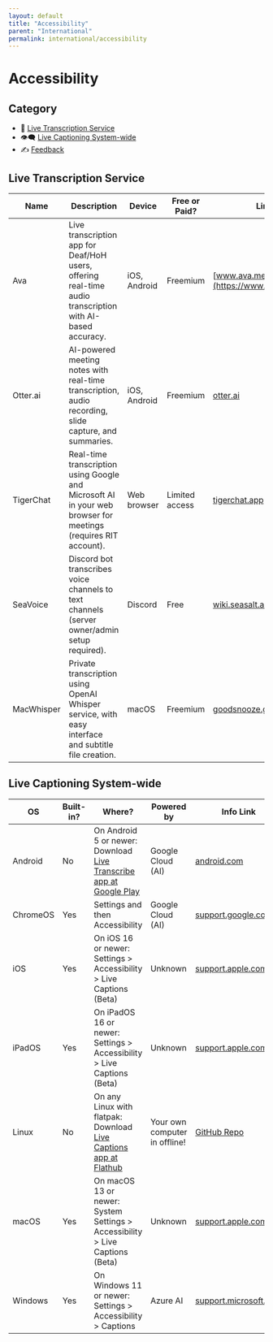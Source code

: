 ```yaml
---
layout: default
title: "Accessibility"
parent: "International"
permalink: international/accessibility
---
```

# Accessibility
## Category
- 📝 [Live Transcription Service](#live-rranscription-service)
- 👁️‍🗨️ [Live Captioning System-wide](#live-captioning-system-wide)
- ✍️ [Feedback](#feedback)

## Live Transcription Service

| Name | Description | Device | Free or Paid? | Link |
|------|-------------|--------|---------------|------|
| Ava | Live transcription app for Deaf/HoH users, offering real-time audio transcription with AI-based accuracy. | iOS, Android | Freemium | [www.ava.me](https://www.ava.me/) |
| Otter.ai | AI-powered meeting notes with real-time transcription, audio recording, slide capture, and summaries. | iOS, Android | Freemium | [otter.ai](https://otter.ai/) |
| TigerChat | Real-time transcription using Google and Microsoft AI in your web browser for meetings (requires RIT account). | Web browser | Limited access | [tigerchat.app](https://tigerchat.app/) |
| SeaVoice | Discord bot transcribes voice channels to text channels (server owner/admin setup required). | Discord | Free | [wiki.seasalt.ai](https://wiki.seasalt.ai/seavoice/discord/discord-bot/) |
| MacWhisper | Private transcription using OpenAI Whisper service, with easy interface and subtitle file creation. | macOS | Freemium | [goodsnooze.gumroad.com](https://goodsnooze.gumroad.com/l/macwhisper) |

## Live Captioning System-wide

| OS | Built-in? | Where? | Powered by | Info Link |
|----|-----------|--------|------------|-----------|
| Android | No | On Android 5 or newer: Download [Live Transcribe app at Google Play](https://play.google.com/store/apps/details?id=com.google.audio.hearing.visualization.accessibility.scribe) | Google Cloud (AI) | [android.com](https://www.android.com/accessibility/live-transcribe/) |
| ChromeOS | Yes | Settings  and then Accessibility | Google Cloud (AI) | [support.google.com](https://support.google.com/chromebook/answer/10616170?hl=en) |
| iOS | Yes | On iOS 16 or newer: Settings > Accessibility > Live Captions (Beta) | Unknown | [support.apple.com](https://support.apple.com/en-ca/guide/iphone/iphe0990f7bb/ios) |
| iPadOS | Yes | On iPadOS 16 or newer: Settings > Accessibility > Live Captions (Beta) | Unknown | [support.apple.com](https://support.apple.com/en-ca/guide/ipad/ipad0bbca12e/ipadoss) |
| Linux | No | On any Linux with flatpak: Download [Live Captions app at Flathub](https://flathub.org/apps/net.sapples.LiveCaptions) | Your own computer in offline! | [GitHub Repo](https://github.com/abb128/LiveCaptions) |
| macOS | Yes | On macOS 13 or newer: System Settings > Accessibility > Live Captions (Beta) | Unknown | [support.apple.com](https://support.apple.com/en-ca/guide/mac-help/mchldd11f4fd/mac) |
| Windows | Yes |  On Windows 11 or newer: Settings > Accessibility > Captions | Azure AI | [support.microsoft.com](https://support.microsoft.com/en-us/windows/use-live-captions-to-better-understand-audio-b52da59c-14b8-4031-aeeb-f6a47e6055df#bkmk_turnoncaptions) |